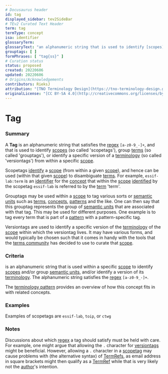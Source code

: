 ```yaml
---
# Docusaurus header
id: tag
displayed_sidebar: tev2SideBar
# TEv2 Curated Text Header
term: tag
termType: concept
isa: identifier
glossaryTerm:
glossaryText: "an alphanumeric string that is used to identify [scopes](@) (so called 'scopetags'), group [terms](@) (so called 'grouptags'), or identify a specific version of a [terminology](@) (so called 'versiontags') from within a specific [scope](@)."
grouptags: [ ]
formPhrases: [ "tag{ss}" ]
# Curation status
status: proposed
created: 20220606
updated: 20220606
# Origins/Acknowledgements
contributors: RieksJ
attribution: "[TNO Terminology Design](https://tno-terminology-design.github.io/tev2-specifications/docs)"
originalLicense: "[CC BY-SA 4.0](http://creativecommons.org/licenses/by-sa/4.0/?ref=chooser-v1)"
---
```


# Tag

### Summary
A **Tag** is an alphanumeric string that satisfies the [regex](@) `[a-z0-9_-]+`, and that is used to identify [scopes](@) (so called 'scopetags'), group [terms](@) (so called 'grouptags'), or identify a specific version of a [terminology](@) (so called 'versiontags') from within a specific [scope](@).

Scopetags [identify](@) a [scope](@) (from within a given [scope](@)), and hence can be used (within that given [scope](@)) to disambiguate [terms](@). For example, `essif-lab:term` is an [identifier](@) for the [concept](@) that within the [scope](@) [identified](@) by the scopetag `essif-lab` is referred to by the [term](@) 'term'.

Grouptags may be used within a [scope](@) to tag various sorts or [semantic units](@) such as [terms](@), [concepts](@), [patterns](@) and the like. One can then say that this grouptag represents the group of [semantic units](@) that are associated with that tag. This may be used for different purposes. One example is to tag every term that is part of a [pattern](@) with a pattern-specific tag.

Versiontags are used to identify a specific version of the [terminology](@) of the [scope](@) within which the versiontag lives. It may have various forms, and would typically be chosen such that it comes in handy with the tools that the [terms community](@) has decided to use to curate that [scope](@).

### Criteria
is an alphanumeric string that is used within a specific [scope](@) to identify [scopes](@) and/or group [semantic units](@), and/or identify a version of its [terminology](@). The alphanumeric string satisfies the [regex](@) `[a-z0-9_-]+`.

The [terminology pattern](pattern:terminology@) provides an overview of how this concept fits in with related concepts.

### Examples
Examples of scopetags are `essif-lab`, `toip`, or `ctwg`

### Notes
Discussions about which [regex](@) a tag should satisfy must be held with care. For example, one might argue that allowing the `.` character for [versiontags](@) might be beneficial. However, allowing a `.` character in a [scopetag](@) may cause problems with (the alternative syntax) of [TermRefs](@), as email address in square brackets might then qualify as a [TermRef](@) while that is very likely not the [author](@)'s intention.